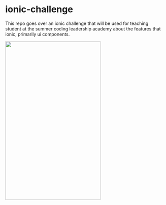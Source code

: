 # ionic-challenge
This repo goes over an ionic challenge that will be used for teaching student at the summer coding leadership academy about the features that ionic, primarily ui components. 


<img src="https://i.ibb.co/74fTRvD/Screen-Shot-2021-07-06-at-12-04-16-AM.png" width="300" height="500">

